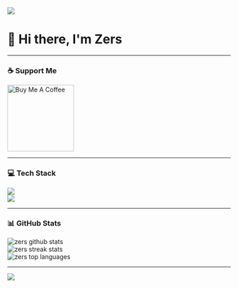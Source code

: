 <img src="https://capsule-render.vercel.app/api?type=waving&color=gradient&height=120&section=header"/>

# 👋 Hi there, I'm Zers

---

### ☕ Support Me
<a href="https://www.buymeacoffee.com/zers" target="_blank">
  <img src="https://cdn.buymeacoffee.com/buttons/v2/default-yellow.png" width="150" alt="Buy Me A Coffee"/>
</a>

---

### 💻 Tech Stack
<img src="https://skillicons.dev/icons?i=html,css,js,ts,react,nextjs,redux,tailwind,nodejs" /><br/>
<img src="https://skillicons.dev/icons?i=php,python,mongodb,mysql,docker,linux,bash,git,photoshop" />

---

### 📊 GitHub Stats
<img src="https://github-readme-stats.vercel.app/api?username=zersjs&show_icons=true&theme=radical" alt="zers github stats" /><br/>
<img src="https://github-readme-streak-stats.herokuapp.com/?user=zersjs&theme=radical" alt="zers streak stats" /><br/>
<img src="https://github-readme-stats.vercel.app/api/top-langs/?username=zersjs&layout=compact&theme=radical" alt="zers top languages" />

---

<img src="https://capsule-render.vercel.app/api?type=waving&color=gradient&height=120&section=footer"/>
